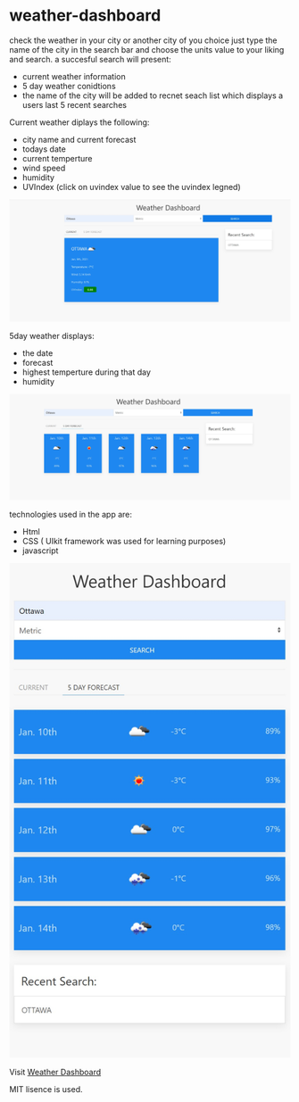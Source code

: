 # weather-dashboard

check the weather in your city or another city of you choice just type the name of the city in the search bar and choose the units value to your liking and search.
a succesful search will present:

* current weather information
* 5 day weather conidtions 
* the name of the city will be added to recnet seach list which displays a users last 5 recent searches

Current weather diplays the following:
* city name and current forecast
* todays date
* current temperture
* wind speed
* humidity
* UVIndex (click on uvindex value to see the uvindex legned)

![Current Weather](assets/images/weather.jpg)

5day weather displays:
* the date
* forecast
* highest temperture during that day
* humidity 

![5 day forecast](assets/images/forecast.jpg)

technologies used in the app are: 
* Html
* CSS ( UIkit framework was used for learning purposes)
* javascript

![mobile view](assets/images/mobile-view.jpg)

Visit [Weather Dashboard](https://laithalwani.github.io/weather-dashboard/)

MIT lisence is used.